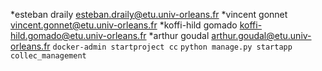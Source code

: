 *esteban draily esteban.draily@etu.univ-orleans.fr
*vincent gonnet vincent.gonnet@etu.univ-orleans.fr
*koffi-hild gomado koffi-hild.gomado@etu.univ-orleans.fr
*arthur goudal arthur.goudal@etu.univ-orleans.fr
```docker-admin startproject cc```
```python manage.py startapp collec_management```